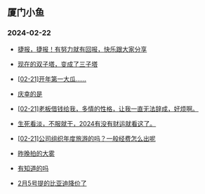 ## 厦门小鱼 
### 2024-02-22

+ [捷报，捷报！有努力就有回报，快乐跟大家分享](http://bbs.xmfish.com/read-htm-tid-18148914.html)

+ [现在的双子塔，变成了三子塔](http://bbs.xmfish.com/read-htm-tid-18148966.html)

+ [[02-21]开年第一大瓜……](http://bbs.xmfish.com/read-htm-tid-18149042.html)

+ [庆幸的是](http://bbs.xmfish.com/read-htm-tid-18148901.html)

+ [[02-21]老板借钱给我，多情的性格，让我一直无法辞成，好烦啊。](http://bbs.xmfish.com/read-htm-tid-18149037.html)

+ [生死看淡，不服就干，2024有没有财运就看这了。](http://bbs.xmfish.com/read-htm-tid-18149069.html)

+ [[02-21]公司组织年度旅游的吗？一般经费怎么出呢](http://bbs.xmfish.com/read-htm-tid-18149015.html)

+ [昨晚拍的大雾](http://bbs.xmfish.com/read-htm-tid-18148910.html)

+ [有知道的吗](http://bbs.xmfish.com/read-htm-tid-18148861.html)

+ [2月5号提的比亚迪降价了](http://bbs.xmfish.com/read-htm-tid-18149065.html)

